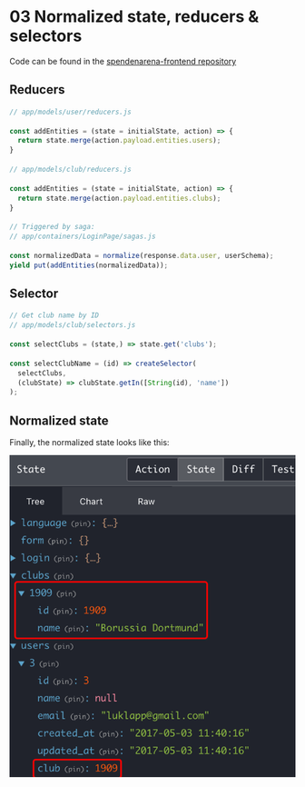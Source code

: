 # 03 Normalized state, reducers & selectors

Code can be found in the [spendenarena-frontend repository](https://github.com/luklapp/spendenarena-frontend)

## Reducers

```javascript
// app/models/user/reducers.js

const addEntities = (state = initialState, action) => {
  return state.merge(action.payload.entities.users);
}

// app/models/club/reducers.js

const addEntities = (state = initialState, action) => {
  return state.merge(action.payload.entities.clubs);
}

// Triggered by saga:
// app/containers/LoginPage/sagas.js

const normalizedData = normalize(response.data.user, userSchema);
yield put(addEntities(normalizedData));
```

## Selector

```javascript
// Get club name by ID
// app/models/club/selectors.js

const selectClubs = (state,) => state.get('clubs');

const selectClubName = (id) => createSelector(
  selectClubs,
  (clubState) => clubState.getIn([String(id), 'name'])
);
```

## Normalized state

Finally, the normalized state looks like this:

![Normalized state](images/state.png?raw=true)